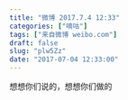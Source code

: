 ```yaml
---
title: "微博 2017.7.4 12:33"
categories: ["嘀咕"]
tags: ["来自微博 weibo.com"]
draft: false
slug: "plw5Zz"
date: "2017-07-04 12:33:00"
---
```


<p>想想你们说的，想想你们做的 ​​​​</p>
